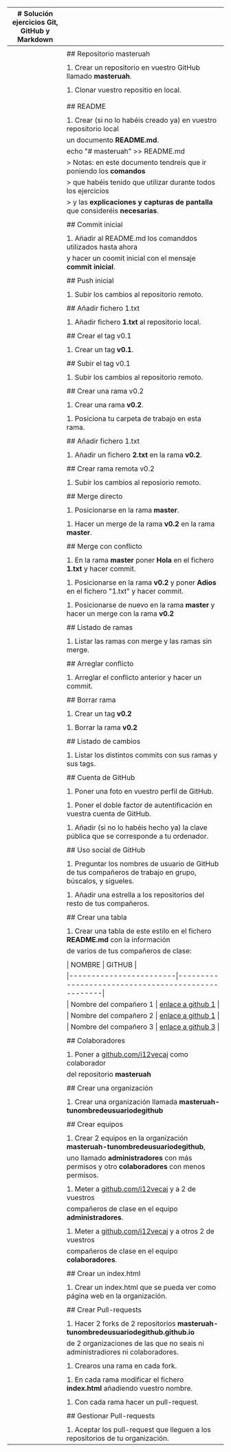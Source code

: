 | # Solución ejercicios Git, GitHub y Markdown |                                                              |
| -------------------------------------------- | ------------------------------------------------------------ |
|                                              |                                                              |
|                                              | ## Repositorio masteruah                                     |
|                                              |                                                              |
|                                              | 1. Crear un repositorio en vuestro GitHub llamado **masteruah**. |
|                                              |                                                              |
|                                              | 1. Clonar vuestro repositio en local.                        |
|                                              |                                                              |
|                                              |                                                              |
|                                              | ## README                                                    |
|                                              |                                                              |
|                                              | 1. Crear (si no lo habéis creado ya) en vuestro repositorio local |
|                                              | un documento **README.md**.                                  |
|                                              | echo "# masteruah" >> README.md                              |
|                                              | > Notas: en este documento tendreís que ir poniendo los **comandos** |
|                                              | > que habéis tenido que utilizar durante todos los ejercicios |
|                                              | > y las **explicaciones y capturas de pantalla** que consideréis **necesarias**. |
|                                              |                                                              |
|                                              | ## Commit inicial                                            |
|                                              |                                                              |
|                                              | 1. Añadir al README.md los comanddos utilizados hasta ahora  |
|                                              | y hacer un coomit inicial con el mensaje **commit inicial**. |
|                                              |                                                              |
|                                              | ## Push inicial                                              |
|                                              |                                                              |
|                                              | 1. Subir los cambios al repositorio remoto.                  |
|                                              |                                                              |
|                                              | ## Añadir fichero 1.txt                                      |
|                                              |                                                              |
|                                              | 1. Añadir fichero **1.txt** al repositorio local.            |
|                                              |                                                              |
|                                              | ## Crear el tag v0.1                                         |
|                                              |                                                              |
|                                              | 1. Crear un tag **v0.1**.                                    |
|                                              |                                                              |
|                                              | ## Subir el tag v0.1                                         |
|                                              |                                                              |
|                                              | 1. Subir los cambios al repositorio remoto.                  |
|                                              |                                                              |
|                                              | ## Crear una rama v0.2                                       |
|                                              |                                                              |
|                                              | 1. Crear una rama **v0.2**.                                  |
|                                              |                                                              |
|                                              | 1. Posiciona tu carpeta de trabajo en esta rama.             |
|                                              |                                                              |
|                                              | ## Añadir fichero 1.txt                                      |
|                                              |                                                              |
|                                              | 1. Añadir un fichero **2.txt** en la rama **v0.2**.          |
|                                              |                                                              |
|                                              | ## Crear rama remota v0.2                                    |
|                                              |                                                              |
|                                              | 1. Subir los cambios al reposiorio remoto.                   |
|                                              |                                                              |
|                                              | ## Merge directo                                             |
|                                              |                                                              |
|                                              | 1. Posicionarse en la rama **master**.                       |
|                                              |                                                              |
|                                              | 1. Hacer un merge de la rama **v0.2** en la rama **master**. |
|                                              |                                                              |
|                                              | ## Merge con conflicto                                       |
|                                              |                                                              |
|                                              | 1. En la rama **master** poner **Hola** en el fichero **1.txt** y hacer commit. |
|                                              |                                                              |
|                                              | 1. Posicionarse en la rama **v0.2** y poner **Adios** en el fichero "1.txt" y hacer commit. |
|                                              |                                                              |
|                                              | 1. Posicionarse de nuevo en la rama **master** y hacer un merge con la rama **v0.2** |
|                                              |                                                              |
|                                              | ## Listado de ramas                                          |
|                                              |                                                              |
|                                              | 1. Listar las ramas con merge y las ramas sin merge.         |
|                                              |                                                              |
|                                              | ## Arreglar conflicto                                        |
|                                              |                                                              |
|                                              | 1. Arreglar el conflicto anterior y hacer un commit.         |
|                                              |                                                              |
|                                              | ## Borrar rama                                               |
|                                              |                                                              |
|                                              | 1. Crear un tag **v0.2**                                     |
|                                              |                                                              |
|                                              | 1. Borrar la rama **v0.2**                                   |
|                                              |                                                              |
|                                              | ## Listado de cambios                                        |
|                                              |                                                              |
|                                              | 1. Listar los distintos commits con sus ramas y sus tags.    |
|                                              |                                                              |
|                                              | ## Cuenta de GitHub                                          |
|                                              |                                                              |
|                                              | 1. Poner una foto en vuestro perfil de GitHub.               |
|                                              |                                                              |
|                                              | 1. Poner el doble factor de autentificación en vuestra cuenta de GitHub. |
|                                              |                                                              |
|                                              | 1. Añadir (si no lo habéis hecho ya) la clave pública que se corresponde a tu ordenador. |
|                                              |                                                              |
|                                              | ## Uso social de GitHub                                      |
|                                              |                                                              |
|                                              | 1. Preguntar los nombres de usuario de GitHub de tus compañeros de trabajo en grupo, búscalos, y sigueles. |
|                                              |                                                              |
|                                              | 1. Añadir una estrella a los repositorios del resto de tus compañeros. |
|                                              |                                                              |
|                                              | ## Crear una tabla                                           |
|                                              |                                                              |
|                                              | 1. Crear una tabla de este estilo en el fichero **README.md** con la información |
|                                              | de varios de tus compañeros de clase:                        |
|                                              |                                                              |
|                                              | \|        NOMBRE          \|                     GITHUB                        \| |
|                                              | \|------------------------\|---------------------------------------------------\| |
|                                              | \| Nombre del compañero 1 \| [enlace a github 1](http://github.com/i12vecaj) \| |
|                                              | \| Nombre del compañero 2 \| [enlace a github 1](http://github.com/i12vecaj) \| |
|                                              | \| Nombre del compañero 3 \| [enlace a github 3](http://github.com/i12vecaj) \| |
|                                              |                                                              |
|                                              | ## Colaboradores                                             |
|                                              |                                                              |
|                                              | 1. Poner a [github.com/i12vecaj](http://github.com/i12vecaj) como colaborador |
|                                              | del repositorio **masteruah**                                |
|                                              |                                                              |
|                                              | ## Crear una organización                                    |
|                                              |                                                              |
|                                              | 1. Crear una organización llamada **masteruah-tunombredeusuariodegithub** |
|                                              |                                                              |
|                                              | ## Crear equipos                                             |
|                                              |                                                              |
|                                              | 1. Crear 2 equipos en la organización **masteruah-tunombredeusuariodegithub**, |
|                                              | uno llamado **administradores** con más permisos y otro **colaboradores** con menos permisos. |
|                                              |                                                              |
|                                              | 1. Meter a [github.com/i12vecaj](http://github.com/i12vecaj) y a 2 de vuestros |
|                                              | compañeros de clase en el equipo **administradores**.        |
|                                              |                                                              |
|                                              | 1. Meter a [github.com/i12vecaj](http://github.com/i12vecaj) y a otros 2 de vuestros |
|                                              | compañeros de clase en el equipo **colaboradores**.          |
|                                              |                                                              |
|                                              | ## Crear un index.html                                       |
|                                              |                                                              |
|                                              | 1. Crear un index.html que se pueda ver como página web en la organización. |
|                                              |                                                              |
|                                              | ## Crear Pull-requests                                       |
|                                              |                                                              |
|                                              | 1. Hacer 2 forks de 2 repositorios **masteruah-tunombredeusuariodegithub.github.io** |
|                                              | de 2 organizaciones de las que no seais ni administradiores ni colaboradores. |
|                                              |                                                              |
|                                              | 1. Crearos una rama en cada fork.                            |
|                                              |                                                              |
|                                              | 1. En cada rama modificar el fichero **index.html** añadiendo vuestro nombre. |
|                                              |                                                              |
|                                              | 1. Con cada rama hacer un pull-request.                      |
|                                              |                                                              |
|                                              | ## Gestionar Pull-requests                                   |
|                                              |                                                              |
|                                              | 1. Aceptar los pull-request que lleguen a los repositorios de tu organización. |
